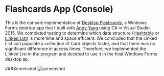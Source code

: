 # Flashcards App (Console)
This is the console implementation of [Desktop Flashcards](https://github.com/ryansama/Desktop-Flashcards), a Windows Forms desktop app that I built with [Andy Yang](https://github.com/theandyyang) using C# in Visual Studio 2015. We completed testing to determine which data structure ([Hashtable](https://github.com/ryansama/Flashcards-Console-App/tree/hashtable-solution) or [Linked List](https://github.com/ryansama/Flashcards-Console-App/tree/linkedlist-solution)) is more time and space efficient. We concluded that the Linked List can populate a collection of Card objects faster, and that there was no significant difference in access times. Therefore, we implemented the Linked List in the program and decided to use it in the final Windows Forms desktop ap.

###Screenshot
![screenshot](https://github.com/ryansama/Flashcards-Console-App/blob/master/Screenshot.PNG)
